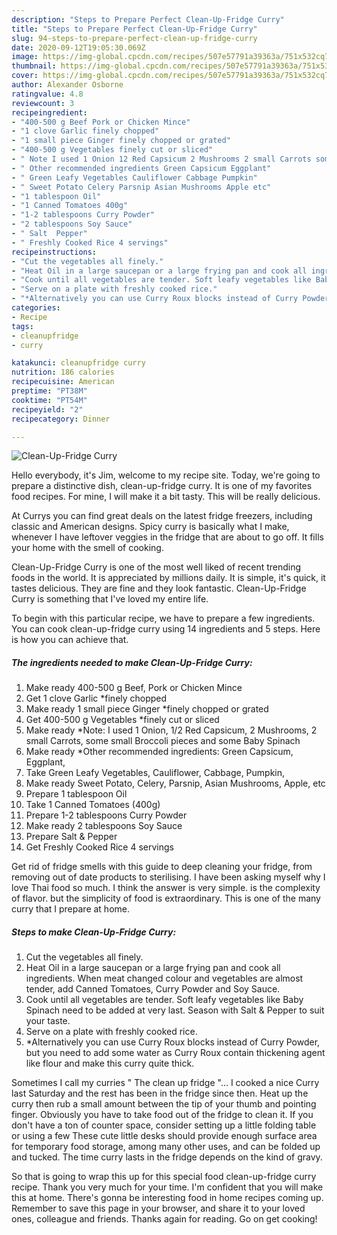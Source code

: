```yaml
---
description: "Steps to Prepare Perfect Clean-Up-Fridge Curry"
title: "Steps to Prepare Perfect Clean-Up-Fridge Curry"
slug: 94-steps-to-prepare-perfect-clean-up-fridge-curry
date: 2020-09-12T19:05:30.069Z
image: https://img-global.cpcdn.com/recipes/507e57791a39363a/751x532cq70/clean-up-fridge-curry-recipe-main-photo.jpg
thumbnail: https://img-global.cpcdn.com/recipes/507e57791a39363a/751x532cq70/clean-up-fridge-curry-recipe-main-photo.jpg
cover: https://img-global.cpcdn.com/recipes/507e57791a39363a/751x532cq70/clean-up-fridge-curry-recipe-main-photo.jpg
author: Alexander Osborne
ratingvalue: 4.8
reviewcount: 3
recipeingredient:
- "400-500 g Beef Pork or Chicken Mince"
- "1 clove Garlic finely chopped"
- "1 small piece Ginger finely chopped or grated"
- "400-500 g Vegetables finely cut or sliced"
- " Note I used 1 Onion 12 Red Capsicum 2 Mushrooms 2 small Carrots some small Broccoli pieces and some Baby Spinach"
- " Other recommended ingredients Green Capsicum Eggplant"
- " Green Leafy Vegetables Cauliflower Cabbage Pumpkin"
- " Sweet Potato Celery Parsnip Asian Mushrooms Apple etc"
- "1 tablespoon Oil"
- "1 Canned Tomatoes 400g"
- "1-2 tablespoons Curry Powder"
- "2 tablespoons Soy Sauce"
- " Salt  Pepper"
- " Freshly Cooked Rice 4 servings"
recipeinstructions:
- "Cut the vegetables all finely."
- "Heat Oil in a large saucepan or a large frying pan and cook all ingredients. When meat changed colour and vegetables are almost tender, add Canned Tomatoes, Curry Powder and Soy Sauce."
- "Cook until all vegetables are tender. Soft leafy vegetables like Baby Spinach need to be added at very last. Season with Salt &amp; Pepper to suit your taste."
- "Serve on a plate with freshly cooked rice."
- "*Alternatively you can use Curry Roux blocks instead of Curry Powder, but you need to add some water as Curry Roux contain thickening agent like flour and make this curry quite thick."
categories:
- Recipe
tags:
- cleanupfridge
- curry

katakunci: cleanupfridge curry 
nutrition: 186 calories
recipecuisine: American
preptime: "PT38M"
cooktime: "PT54M"
recipeyield: "2"
recipecategory: Dinner

---
```



![Clean-Up-Fridge Curry](https://img-global.cpcdn.com/recipes/507e57791a39363a/751x532cq70/clean-up-fridge-curry-recipe-main-photo.jpg)

Hello everybody, it's Jim, welcome to my recipe site. Today, we're going to prepare a distinctive dish, clean-up-fridge curry. It is one of my favorites food recipes. For mine, I will make it a bit tasty. This will be really delicious.

At Currys you can find great deals on the latest fridge freezers, including classic and American designs. Spicy curry is basically what I make, whenever I have leftover veggies in the fridge that are about to go off. It fills your home with the smell of cooking.

Clean-Up-Fridge Curry is one of the most well liked of recent trending foods in the world. It is appreciated by millions daily. It is simple, it's quick, it tastes delicious. They are fine and they look fantastic. Clean-Up-Fridge Curry is something that I've loved my entire life.


To begin with this particular recipe, we have to prepare a few ingredients. You can cook clean-up-fridge curry using 14 ingredients and 5 steps. Here is how you can achieve that.

<!--inarticleads1-->

##### The ingredients needed to make Clean-Up-Fridge Curry:

1. Make ready 400-500 g Beef, Pork or Chicken Mince
1. Get 1 clove Garlic *finely chopped
1. Make ready 1 small piece Ginger *finely chopped or grated
1. Get 400-500 g Vegetables *finely cut or sliced
1. Make ready  *Note: I used 1 Onion, 1/2 Red Capsicum, 2 Mushrooms, 2 small Carrots, some small Broccoli pieces and some Baby Spinach
1. Make ready  *Other recommended ingredients: Green Capsicum, Eggplant,
1. Take  Green Leafy Vegetables, Cauliflower, Cabbage, Pumpkin,
1. Make ready  Sweet Potato, Celery, Parsnip, Asian Mushrooms, Apple, etc
1. Prepare 1 tablespoon Oil
1. Take 1 Canned Tomatoes (400g)
1. Prepare 1-2 tablespoons Curry Powder
1. Make ready 2 tablespoons Soy Sauce
1. Prepare  Salt &amp; Pepper
1. Get  Freshly Cooked Rice 4 servings


Get rid of fridge smells with this guide to deep cleaning your fridge, from removing out of date products to sterilising. I have been asking myself why I love Thai food so much. I think the answer is very simple. is the complexity of flavor. but the simplicity of food is extraordinary. This is one of the many curry that I prepare at home. 

<!--inarticleads2-->

##### Steps to make Clean-Up-Fridge Curry:

1. Cut the vegetables all finely.
1. Heat Oil in a large saucepan or a large frying pan and cook all ingredients. When meat changed colour and vegetables are almost tender, add Canned Tomatoes, Curry Powder and Soy Sauce.
1. Cook until all vegetables are tender. Soft leafy vegetables like Baby Spinach need to be added at very last. Season with Salt &amp; Pepper to suit your taste.
1. Serve on a plate with freshly cooked rice.
1. *Alternatively you can use Curry Roux blocks instead of Curry Powder, but you need to add some water as Curry Roux contain thickening agent like flour and make this curry quite thick.


Sometimes I call my curries &#34; The clean up fridge &#34;… I cooked a nice Curry last Saturday and the rest has been in the fridge since then. Heat up the curry then rub a small amount between the tip of your thumb and pointing finger. Obviously you have to take food out of the fridge to clean it. If you don&#39;t have a ton of counter space, consider setting up a little folding table or using a few These cute little desks should provide enough surface area for temporary food storage, among many other uses, and can be folded up and tucked. The time curry lasts in the fridge depends on the kind of gravy. 

So that is going to wrap this up for this special food clean-up-fridge curry recipe. Thank you very much for your time. I'm confident that you will make this at home. There's gonna be interesting food in home recipes coming up. Remember to save this page in your browser, and share it to your loved ones, colleague and friends. Thanks again for reading. Go on get cooking!
